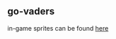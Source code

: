 ## go-vaders

in-game sprites can be found [here](https://opengameart.org/content/assets-for-a-space-invader-like-game)